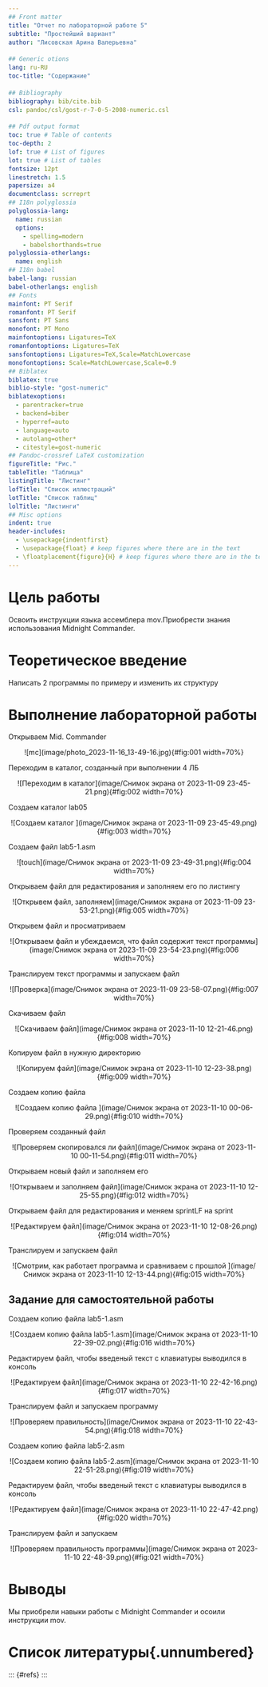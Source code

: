```yaml
---
## Front matter
title: "Отчет по лабораторной работе 5"
subtitle: "Простейший вариант"
author: "Лисовская Арина Валерьевна"

## Generic otions
lang: ru-RU
toc-title: "Содержание"

## Bibliography
bibliography: bib/cite.bib
csl: pandoc/csl/gost-r-7-0-5-2008-numeric.csl

## Pdf output format
toc: true # Table of contents
toc-depth: 2
lof: true # List of figures
lot: true # List of tables
fontsize: 12pt
linestretch: 1.5
papersize: a4
documentclass: scrreprt
## I18n polyglossia
polyglossia-lang:
  name: russian
  options:
	- spelling=modern
	- babelshorthands=true
polyglossia-otherlangs:
  name: english
## I18n babel
babel-lang: russian
babel-otherlangs: english
## Fonts
mainfont: PT Serif
romanfont: PT Serif
sansfont: PT Sans
monofont: PT Mono
mainfontoptions: Ligatures=TeX
romanfontoptions: Ligatures=TeX
sansfontoptions: Ligatures=TeX,Scale=MatchLowercase
monofontoptions: Scale=MatchLowercase,Scale=0.9
## Biblatex
biblatex: true
biblio-style: "gost-numeric"
biblatexoptions:
  - parentracker=true
  - backend=biber
  - hyperref=auto
  - language=auto
  - autolang=other*
  - citestyle=gost-numeric
## Pandoc-crossref LaTeX customization
figureTitle: "Рис."
tableTitle: "Таблица"
listingTitle: "Листинг"
lofTitle: "Список иллюстраций"
lotTitle: "Список таблиц"
lolTitle: "Листинги"
## Misc options
indent: true
header-includes:
  - \usepackage{indentfirst}
  - \usepackage{float} # keep figures where there are in the text
  - \floatplacement{figure}{H} # keep figures where there are in the text
---
```


# Цель работы
Освоить инструкции языка ассемблера mov.Приобрести знания использования Midnight Commander.

# Теоретическое введение
Написать 2 программы по примеру и изменить их структуру

# Выполнение лабораторной работы
Открываем Mid. Commander 

<p align="center">![mc](image/photo_2023-11-16_13-49-16.jpg){#fig:001 width=70%}</p>

Переходим в каталог, созданный при выполнении 4 ЛБ 

<p align="center">![Переходим в каталог](image/Снимок экрана от 2023-11-09 23-45-21.png){#fig:002 width=70%}</p>

Создаем каталог lab05 

<p align="center">![Создаем каталог ](image/Снимок экрана от 2023-11-09 23-45-49.png){#fig:003 width=70%}</p>

Создаем файл lab5-1.asm 

<p align="center">![touch](image/Снимок экрана от 2023-11-09 23-49-31.png){#fig:004 width=70%}</p>

Открываем файл для редактирования и заполняем его по листингу 

<p align="center">![Открывем файл, заполняем](image/Снимок экрана от 2023-11-09 23-53-21.png){#fig:005 width=70%}</p>

Открывем файл и просматриваем 

<p align="center">![Открываем файл и убеждаемся, что файл содержит текст программы](image/Снимок экрана от 2023-11-09 23-54-23.png){#fig:006 width=70%}</p>

Транслируем текст программы и запускаем файл 

<p align="center">![Проверка](image/Снимок экрана от 2023-11-09 23-58-07.png){#fig:007 width=70%}</p>

Скачиваем файл  

<p align="center">![Скачиваем файл](image/Снимок экрана от 2023-11-10 12-21-46.png){#fig:008 width=70%}</p>

Копируем файл в нужную директорию 

<p align="center">![Копируем файл](image/Снимок экрана от 2023-11-10 12-23-38.png){#fig:009 width=70%}</p>

Создаем копию файла 

<p align="center">![Создаем копию файла ](image/Снимок экрана от 2023-11-10 00-06-29.png){#fig:010 width=70%}</p>

Проверяем созданный файл 

<p align="center">![Проверяем скопировался ли файл](image/Снимок экрана от 2023-11-10 00-11-54.png){#fig:011 width=70%}</p>

Открываем новый файл и заполняем его  

<p align="center">![Открываем и заполняем файл](image/Снимок экрана от 2023-11-10 12-25-55.png){#fig:012 width=70%}</p>

Открываем файл для редактирования и меняем sprintLF на sprint

<p align="center">![Редактируем файл](image/Снимок экрана от 2023-11-10 12-08-26.png){#fig:014 width=70%}</p>

Транслируем и запускаем файл

<p align="center">![Смотрим, как работает программа и сравниваем с прошлой ](image/Снимок экрана от 2023-11-10 12-13-44.png){#fig:015 width=70%}</p>


## Задание для самостоятельной работы

Создаем копию файла lab5-1.asm 

<p align="center">![Создаем копию файла lab5-1.asm](image/Снимок экрана от 2023-11-10 22-39-02.png){#fig:016 width=70%}</p>

Редактируем файл, чтобы введеный текст с клавиатуры выводился в консоль 

<p align="center">![Редактируем файл](image/Снимок экрана от 2023-11-10 22-42-16.png){#fig:017 width=70%}</p>

Транслируем файл и запускаем программу 

<p align="center">![Проверяем правильность](image/Снимок экрана от 2023-11-10 22-43-54.png){#fig:018 width=70%}</p>

Создаем копию файла lab5-2.asm 

<p align="center">![Создаем копию файла lab5-2.asm](image/Снимок экрана от 2023-11-10 22-51-28.png){#fig:019 width=70%}</p>

Редактируем файл, чтобы введеный текст с клавиатуры выводился в консоль 

<p align="center">![Редактируем файл](image/Снимок экрана от 2023-11-10 22-47-42.png){#fig:020 width=70%}</p>

Транслируем файл и запускаем 

<p align="center">![Проверяем правильность программы](image/Снимок экрана от 2023-11-10 22-48-39.png){#fig:021 width=70%}</p>

# Выводы

Мы приобрели навыки работы с Midnight Commander и осоили инструкции mov.

# Список литературы{.unnumbered}

::: {#refs}
:::
